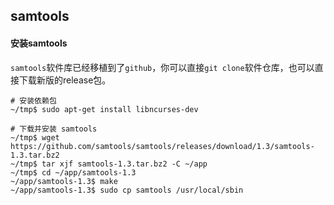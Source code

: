 ## samtools

#### 安装samtools

`samtools`软件库已经移植到了`github`，你可以直接`git clone`软件仓库，也可以直接下载新版的release包。

```
# 安装依赖包
~/tmp$ sudo apt-get install libncurses-dev

# 下载并安装 samtools
~/tmp$ wget https://github.com/samtools/samtools/releases/download/1.3/samtools-1.3.tar.bz2
~/tmp$ tar xjf samtools-1.3.tar.bz2 -C ~/app
~/tmp$ cd ~/app/samtools-1.3
~/app/samtools-1.3$ make
~/app/samtools-1.3$ sudo cp samtools /usr/local/sbin
```
